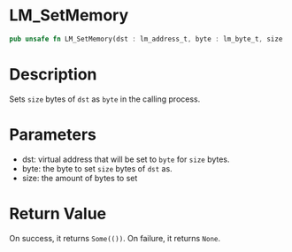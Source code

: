 # LM_SetMemory

```rust
pub unsafe fn LM_SetMemory(dst : lm_address_t, byte : lm_byte_t, size : lm_size_t) -> Option<()>
```

# Description

Sets `size` bytes of `dst` as `byte` in the calling process.

# Parameters

- dst: virtual address that will be set to `byte` for `size` bytes.
- byte: the byte to set `size` bytes of `dst` as.
- size: the amount of bytes to set

# Return Value

On success, it returns `Some(())`. On failure, it returns `None`.

